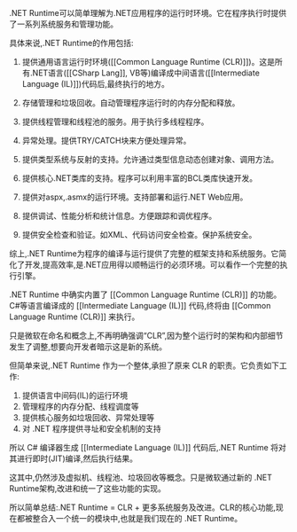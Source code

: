 .NET Runtime可以简单理解为.NET应用程序的运行时环境。它在程序执行时提供了一系列系统服务和管理功能。

具体来说,.NET Runtime的作用包括:

1. 提供通用语言运行时环境([[Common Language Runtime (CLR)]])。这是所有.NET语言([[CSharp Lang]], VB等)编译成中间语言([[Intermediate Language (IL)]])代码后,最终执行的地方。

2. 存储管理和垃圾回收。自动管理程序运行时的内存分配和释放。

3. 提供线程管理和线程池的服务。用于执行多线程程序。

4. 异常处理。提供TRY/CATCH块来方便处理异常。

5. 提供类型系统与反射的支持。允许通过类型信息动态创建对象、调用方法。

6. 提供核心.NET类库的支持。程序可以利用丰富的BCL类库快速开发。

7. 提供对aspx,.asmx的运行环境。支持部署和运行.NET Web应用。

8. 提供调试、性能分析和统计信息。方便跟踪和调优程序。

9. 提供安全检查和验证。如XML、代码访问安全检查。保护系统安全。

综上,.NET Runtime为程序的编译与运行提供了完整的框架支持和系统服务。它简化了开发,提高效率,是.NET应用得以顺畅运行的必须环境。可以看作一个完整的执行引擎。

.NET Runtime 中确实内置了 [[Common Language Runtime (CLR)]] 的功能。C#等语言编译成的 [[Intermediate Language (IL)]] 代码,终将由 [[Common Language Runtime (CLR)]] 来执行。

只是微软在命名和概念上,不再明确强调“CLR”,因为整个运行时的架构和内部细节发生了调整,想要向开发者暗示这是新的系统。

但简单来说,.NET Runtime 作为一个整体,承担了原来 CLR 的职责。它负责如下工作:

1. 提供语言中间码(IL)的运行环境
2. 管理程序的内存分配、线程调度等
3. 提供核心服务如垃圾回收、异常处理等
4. 对 .NET 程序提供寻址和安全机制的支持

所以 C# 编译器生成 [[Intermediate Language (IL)]] 代码后,.NET Runtime 将对其进行即时(JIT)编译,然后执行结果。

这其中,仍然涉及虚拟机、线程池、垃圾回收等概念。只是微软通过新的 .NET Runtime架构,改进和统一了这些功能的实现。

所以简单总结:.NET Runtime = CLR + 更多系统服务及改进。CLR的核心功能,现在都被整合入一个统一的模块中,也就是我们现在的 .NET Runtime。